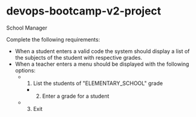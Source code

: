 # devops-bootcamp-v2-project


School Manager

Complete the following requirements:

- When a student enters a valid code the system should display 
a list of the subjects of the student with respective grades.
- When a teacher enters a menu should be displayed with the
following options:
	- 1. List the students of "ELEMENTARY_SCHOOL" grade
        - 2. Enter a grade for a student
	- 3. Exit
